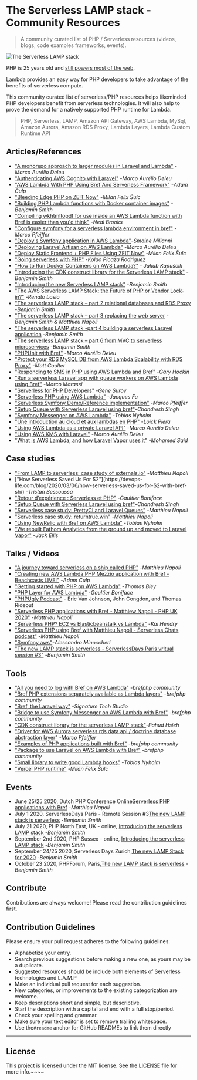 # The Serverless LAMP stack  - Community Resources

> A community curated list of PHP / Serverless resources (videos, blogs, code examples frameworks, events).

![The Serverless LAMP stack](repository-resources/serverless-lamp-stack.png "The Serverless LAMP stack")

PHP is 25 years old and [still powers most of the web](https://w3techs.com/technologies/details/pl-php).

Lambda provides an easy way for PHP developers to take advantage of the benefits of serverless compute.

This community curated list of serverless/PHP resources helps likeminded PHP developers benefit from serverless technologies. It will also help to prove the demand for a natively supported PHP runtime for Lambda.

> PHP, Serverless, LAMP, Amazon API Gateway, AWS Lambda, MySql, Amazon Aurora, Amazon RDS Proxy, Lambda Layers, Lambda Custom Runtime API

## Articles/References

* ["A monorepo approach to larger modules in Laravel and Lambda"](https://blog.deleu.dev/a-monorepo-approach-to-larger-modules-in-laravel-and-lambda/) -*Marco Aurélio Deleu*
* ["Authenticating AWS Cognito with Laravel"](https://blog.deleu.dev/authenticating-aws-cognito-with-laravel/) -*Marco Aurélio Deleu*
* ["AWS Lambda With PHP Using Bref And Serverless Framework"](https://www.nexmo.com/blog/2020/03/16/aws-lambda-with-php-using-bref-and-serverless-framework-dr) -*Adam Culp*
* ["Bleeding Edge PHP on ZEIT Now"](https://dev.to/nx1/bleeding-edge-php-on-zeit-now-565g) -*Milan Felix Šulc*
* ["Building PHP Lambda functions with Docker container images"](https://aws.amazon.com/blogs/compute/building-php-lambda-functions-with-docker-container-images/) -*Benjamin Smith*
* ["Compiling wkhtmltopdf for use inside an AWS Lambda function with Bref is easier than you'd think"](https://tech.mybuilder.com/compiling-wkhtmltopdf-aws-lambda-with-bref-easier-than-you-think/) -*Neal Brooks*
* ["Configure symfony for a serverless lambda environment in bref"](https://www.marco.zone/configure-symfony-for-serverless-lambda) -*Marco Pfeiffer*
* ["Deploy s Symfony application in AWS Lambda"](https://medium.com/@smaine.milianni/aws-lambda-and-symfony-6d3e9831c3cd)-*Smaine Milianni*
* ["Deploying Laravel Artisan on AWS Lambda"](https://blog.deleu.dev/deploying-laravel-artisan-on-aws-lambda/) -*Marco Aurélio Deleu*
* ["Deploy Static Frontend + PHP Files Using ZEIT Now"](https://dev.to/nx1/deploy-static-frontend-php-files-using-zeit-now-mg) -*Milan Felix Šulc*
* ["Going serverless with PHP"](https://medium.com/php-fad/going-serverless-with-php-f5a67cb3d67b) -*Koldo Picaza Rodríguez*
* ["How to Run Docker Containers on AWS Lambda?"](https://medium.com/swlh/how-to-run-docker-containers-on-aws-lambda-c9bedd25fdf4) - *Jakub Kapuścik*
* ["Introducing the CDK construct library for the Serverless LAMP stack"](https://aws.amazon.com/blogs/compute/introducing-the-cdk-construct-library-for-the-serverless-lamp-stack/) -*Benjamin Smith*
* ["Introducing the new Serverless LAMP stack"](https://aws.amazon.com/blogs/compute/introducing-the-new-serverless-lamp-stack/) -*Benjamin Smith*
* ["The AWS Serverless LAMP Stack: the Future of PHP or Vendor Lock-in?"](https://www.infoq.com/news/2020/07/aws-serverless-lamp/) -*Renato Losio*
* ["The serverless LAMP stack – part 2 relational databases and RDS Proxy](https://aws.amazon.com/blogs/compute/introducing-the-serverless-lamp-stack-part-2-relational-databases/) -*Benjamin Smith*
* ["The serverless LAMP stack – part 3 replacing the web server](https://aws.amazon.com/blogs/compute/the-serverless-lamp-stack-part-3-replacing-the-web-server/) -*Benjamin Smith & Matthieu Napoli*
* ["The serverless LAMP stack -part 4 building a serverless Laravel application](https://aws.amazon.com/blogs/compute/the-serverless-lamp-stack-part-4-building-a-serverless-laravel-application/) -*Benjamin Smith*
* ["The serverless LAMP stack – part 6 from MVC to serverless microservices](https://aws.amazon.com/blogs/compute/the-serverless-lamp-stack-part-6-from-mvc-to-serverless-microservices/) -*Benjamin Smith*
* ["PHPUnit with Bref"](https://blog.deleu.dev/phpunit-with-bref/) -*Marco Aurélio Deleu*
* ["Protect your RDS MySQL DB from AWS Lambda Scalability with RDS Proxy"](https://dev.to/nideveloper/protect-your-rds-mysql-db-from-aws-lambda-scalability-5d80) -*Matt Coulter*
* ["Responding to SMS in PHP using AWS Lambda and Bref"](https://www.twilio.com/blog/responding-to-sms-in-php-using-aws-lambda-and-bref-php) -*Gary Hockin*
* ["Run a serverless Laravel app with queue workers on AWS Lambda using Bref"](https://blog.marco-marassi.com/posts/run-serverless-laravel-app-with-queue-workers-on-aws-lambda-using-bref) -*Marco Marassi*
* ["Serverless for PHP Developers"](https://blog.servmask.com/serverless-for-php-developers/) -*Gene Surov*
* ["Serverless PHP using AWS Lambda"](https://medium.com/startupward/serverless-php-using-aws-lambda-e36e214d43f7) -*Jacques Fu*
* ["Serverless Symfony Demo/Reference implementation"](https://github.com/Nemo64/serverless-symfony) -*Marco Pfeiffer*
* ["Setup Queue with Serverless Laravel using bref"](https://dev.to/chandreshhere/setup-queue-with-serverless-laravel-using-bref-1g71)-*Chandresh Singh*
* ["Symfony Messenger on AWS Lambda"](https://developer.happyr.com/symfony-messenger-on-aws-lambda) -*Tobias Nyholm*
* ["Une introduction au cloud et aux lambdas en PHP"](https://jolicode.com/blog/une-introduction-au-cloud-et-aux-lambdas-en-php) -*Loïck Piera*
* ["Using AWS Lambda as a private Laravel API"](https://blog.deleu.dev/using-aws-lambda-as-a-private-laravel-api/) -*Marco Aurélio Deleu*
* ["Using AWS KMS with Laravel"](https://blog.deleu.dev/swapping-laravel-encryption-with-aws-kms/) -*Marco Aurélio Deleu*
* ["What is AWS Lambda, and how Laravel Vapor uses it"](https://dev.to/themsaid/what-is-aws-lambda-and-how-laravel-vapor-uses-it-1j98) -*Mohamed Said*

## Case studies

- ["From LAMP to serverless: case study of externals.io"](https://mnapoli.fr/serverless-case-study-externals/) -*Matthieu Napoli*
- ["How Serverless Saved Us For $2"](https://devops-life.com/blog/2020/03/06/how-serverless-saved-us-for-$2-with-bref-sh/) -*Tristan Bessoussa*
- ["Retour d’expérience : Serverless et PHP"](https://www.enoptea.fr/serverless-et-php/) -*Gaultier Boniface*
- ["Setup Queue with Serverless Laravel using bref"](https://dev.to/chandreshhere/setup-queue-with-serverless-laravel-using-bref-1g71?utm_source=newsletter&utm_medium=email&utm_content=offbynone&utm_campaign=Off-by-none%3A%20Issue%20%23102)-*Chandresh Singh*
- ["Serverless case study: PrettyCI and Laravel Queues"](https://mnapoli.fr/serverless-case-study-prettyci/) -*Matthieu Napoli*
- ["Serverless case study: returntrue.win"](https://www.markdownguide.org/getting-started/) -*Matthieu Napoli*
- ["Using NewRelic with Bref on AWS Lambda"](https://developer.happyr.com/newrelic-on-bref-aws-lambda) -*Tobias Nyholm*
- ["We rebuilt Fathom Analytics from the ground up and moved to Laravel Vapor"](https://usefathom.com/blog/moved-to-vapor) -*Jack Ellis*

## Talks / Videos

- ["A journey toward serverless on a ship called PHP"](https://www.youtube.com/watch?v=VfoNUUJggIA&feature=emb_title) -*Matthieu Napoli*
- ["Creating new AWS Lambda PHP Mezzio application with Bref - Beachcasts LIVE!"](https://github.com/stechstudio/laravel-bref-bridge) -*Adam Culp*
- ["Getting started with PHP on AWS Lambda"](https://www.youtube.com/watch?v=5cLZ5jT2Gi0) -*Thomas Bley*
- ["PHP Layer for AWS Lambda"](https://www.youtube.com/watch?v=vb-o1DvvHxk) -*Gaultier Boniface*
- ["PHPUgly Podcast"](https://www.youtube.com/watch?v=GWiAdxNXV0k#t=61m39s) - Eric Van Johnson, John Congdon, and Thomas Rideout
- ["Serverless PHP applications with Bref - Matthiew Napoli - PHP UK 2020"](https://www.youtube.com/watch?v=R2V4QTM2aes&feature=emb_title) -*Matthieu Napoli*
- ["Serverless PHP? EC2 vs Elasticbeanstalk vs Lambda"](https://www.youtube.com/watch?v=eRY0Iay7Los&t=183s) -*Kai Hendry*
- ["Serverless PHP using Bref with Matthieu Napoli - Serverless Chats podcast"](https://www.serverlesschats.com/55/) -*Matthieu Napoli*
- ["Symfony aws"](https://www.slideshare.net/AlessandroMinoccheri/symfony-aws)-*Alessandro Minoccheri*
- ["The new LAMP stack is serverless - ServerlessDays Paris vritual session #3"](https://www.youtube.com/watch?v=cXI753VsIzs) -*Benjamin Smith*

## Tools

- ["All you need to log with Bref on AWS Lambda"](https://github.com/brefphp/logger) -*brefphp community*
- ["Bref PHP extensions separately available as Lambda layers"](https://github.com/brefphp/extra-php-extensions) -*brefphp community*
- ["Bref, the Laravel way"](https://github.com/stechstudio/laravel-bref-bridge) -*Signature Tech Studio*
- ["Bridge to use Symfony Messenger on AWS Lambda with Bref"](https://github.com/brefphp/symfony-messenger) -*brefphp community*
- ["CDK construct library for the serverless LAMP stack"](https://github.com/aws-samples/cdk-serverless-lamp#readme)-*Pahud Hsieh*
- ["Driver for AWS Aurora serverless rds data api / doctrine database abstraction layer"](https://github.com/Nemo64/dbal-rds-data) -*Marco Pfeiffer*
- ["Examples of PHP applications built with Bref"](https://github.com/brefphp/examples) -*brefphp community*
- ["Package to use Laravel on AWS Lambda with Bref"](https://github.com/brefphp/laravel-bridge) -*brefphp community*
- ["Small library to write good Lambda hooks"](https://github.com/Happyr/bref-hook-handler) -*Tobias Nyholm*
- ["Vercel PHP runtime"](https://github.com/juicyfx/now-php) -*Milan Felix Šulc*

## Events

- June 25/25 2020, Dutch PHP Conference Online[Serverless PHP applications with Bref](https://schedule.phpconference.nl/speaker/8) -*Matthieu Napoli*
- July 1 2020, ServerlessDays Paris - Remote Session #3[The new LAMP stack is serverless](https://www.meetup.com/fr-FR/Paris-Serverless-Architecture-Meetup/events/271290160/) -*Benjamin Smith*
- July 21 2020, PHP North East, UK - online, [Introducing the serverless LAMP stack](https://www.meetup.com/phpnortheast/events/271775018/) -*Benjamin Smith*
- September 2nd 2020, PHP Sussex - online, [Introducing the serverless LAMP stack](https://www.meetup.com/phpnortheast/events/271775018/) -*Benjamin Smith*
- September 24/25 2020, Serverless Days Zurich,[The new LAMP Stack for 2020](https://zurich.serverlessdays.io/speakers/benjamin-smith.html) -*Benjamin Smith*
- October 23 2020, PHPForum, Paris,[The new LAMP stack is serverless](https://event.afup.org/) -*Benjamin Smith*

## Contribute

Contributions are always welcome!
Please read the contribution guidelines first.

## Contribution Guidelines

Please ensure your pull request adheres to the following guidelines:

- Alphabetize your entry.
- Search previous suggestions before making a new one, as yours may be a duplicate.
- Suggested resources should be include both elements of Serverless technologies and L.A.M.P
- Make an individual pull request for each suggestion.
- New categories, or improvements to the existing categorization are welcome.
- Keep descriptions short and simple, but descriptive.
- Start the description with a capital and end with a full stop/period.
- Check your spelling and grammar.
- Make sure your text editor is set to remove trailing whitespace.
- Use the`#readme` anchor for GitHub READMEs to link them directly

---

## License

This project is licensed under the MIT license. See the [LICENSE](../LICENSE) file for more info.~~~~
